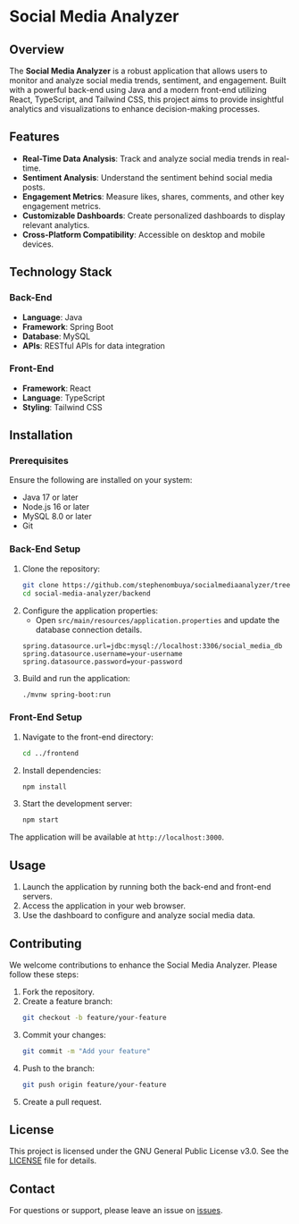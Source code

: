 # Social Media Analyzer

## Overview
The **Social Media Analyzer** is a robust application that allows users to monitor and analyze social media trends, sentiment, and engagement. Built with a powerful back-end using Java and a modern front-end utilizing React, TypeScript, and Tailwind CSS, this project aims to provide insightful analytics and visualizations to enhance decision-making processes.

## Features
- **Real-Time Data Analysis**: Track and analyze social media trends in real-time.
- **Sentiment Analysis**: Understand the sentiment behind social media posts.
- **Engagement Metrics**: Measure likes, shares, comments, and other key engagement metrics.
- **Customizable Dashboards**: Create personalized dashboards to display relevant analytics.
- **Cross-Platform Compatibility**: Accessible on desktop and mobile devices.

## Technology Stack
### Back-End
- **Language**: Java
- **Framework**: Spring Boot
- **Database**: MySQL
- **APIs**: RESTful APIs for data integration

### Front-End
- **Framework**: React
- **Language**: TypeScript
- **Styling**: Tailwind CSS

## Installation
### Prerequisites
Ensure the following are installed on your system:
- Java 17 or later
- Node.js 16 or later
- MySQL 8.0 or later
- Git

### Back-End Setup
1. Clone the repository:
   ```bash
   git clone https://github.com/stephenombuya/socialmediaanalyzer/tree/main
   cd social-media-analyzer/backend
   ```
2. Configure the application properties:
   - Open `src/main/resources/application.properties` and update the database connection details.
   ```properties
   spring.datasource.url=jdbc:mysql://localhost:3306/social_media_db
   spring.datasource.username=your-username
   spring.datasource.password=your-password
   ```
3. Build and run the application:
   ```bash
   ./mvnw spring-boot:run
   ```

### Front-End Setup
1. Navigate to the front-end directory:
   ```bash
   cd ../frontend
   ```
2. Install dependencies:
   ```bash
   npm install
   ```
3. Start the development server:
   ```bash
   npm start
   ```

The application will be available at `http://localhost:3000`.

## Usage
1. Launch the application by running both the back-end and front-end servers.
2. Access the application in your web browser.
3. Use the dashboard to configure and analyze social media data.

## Contributing
We welcome contributions to enhance the Social Media Analyzer. Please follow these steps:
1. Fork the repository.
2. Create a feature branch:
   ```bash
   git checkout -b feature/your-feature
   ```
3. Commit your changes:
   ```bash
   git commit -m "Add your feature"
   ```
4. Push to the branch:
   ```bash
   git push origin feature/your-feature
   ```
5. Create a pull request.

## License
This project is licensed under the GNU General Public License v3.0. See the [LICENSE](https://github.com/stephenombuya/socialmediaanalyzer/blob/main/LICENSE) file for details.

## Contact
For questions or support, please leave an issue on [issues](https://github.com/stephenombuya/socialmediaanalyzer/issues).

